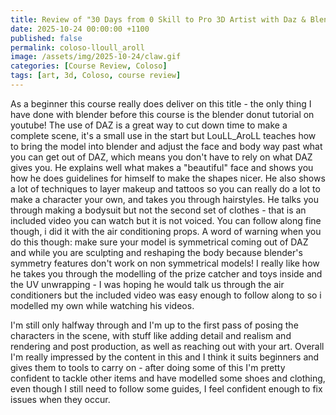 ```yaml
---
title: Review of "30 Days from 0 Skill to Pro 3D Artist with Daz & Blender"
date: 2025-10-24 00:00:00 +1100
published: false
permalink: coloso-lloull_aroll
image: /assets/img/2025-10-24/claw.gif
categories: [Course Review, Coloso]
tags: [art, 3d, Coloso, course review]
---
```


As a beginner this course really does deliver on this title - the only thing I have done with blender before this course is the blender donut tutorial on youtube!
The use of DAZ is a great way to cut down time to make a complete scene, it's a small use in the start but LouLL_AroLL teaches how to bring the model into blender and adjust the face and body way past what you can get out of DAZ, which means you don't have to rely on what DAZ gives you. He explains well what makes a "beautiful" face and shows you how he does guidelines for himself to make the shapes nicer.
He also shows a lot of techniques to layer makeup and tattoos so you can really do a lot to make a character your own, and takes you through hairstyles.
He talks you through making a bodysuit but not the second set of clothes - that is an included video you can watch but it is not voiced. You can follow along fine though, i did it with the air conditioning props.
A word of warning when you do this though: make sure your model is symmetrical coming out of DAZ and while you are sculpting and reshaping the body because blender's symmetry features don't work on non symmetrical models!
I really like how he takes you through the modelling of the prize catcher and toys inside and the UV unwrapping - I was hoping he would talk us through the air conditioners but the included video was easy enough to follow along to so i modelled my own while watching his videos.

I'm still only halfway through and I'm up to the first pass of posing the characters in the scene, with stuff like adding detail and realism and rendering and post production, as well as reaching out with your art.
Overall I'm really impressed by the content in this and I think it suits beginners and gives them to tools to carry on - after doing some of this I'm pretty confident to tackle other items and have modelled some shoes and clothing, even though I still need to follow some guides, I feel confident enough to fix issues when they occur.
